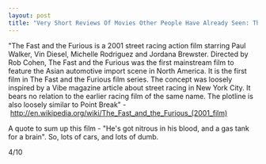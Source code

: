 ```yaml
---
layout: post
title: "Very Short Reviews Of Movies Other People Have Already Seen: The Fast and the Furious [2001]"
---
```


"The Fast and the Furious is a 2001 street racing action film starring Paul Walker, Vin Diesel, Michelle Rodriguez and Jordana Brewster. Directed by Rob Cohen, The Fast and the Furious was the first mainstream film to feature the Asian automotive import scene in North America. It is the first film in The Fast and the Furious film series. The concept was loosely inspired by a Vibe magazine article about street racing in New York City. It bears no relation to the earlier racing film of the same name. The plotline is also loosely similar to Point Break" - http://en.wikipedia.org/wiki/The_Fast_and_the_Furious_(2001_film)

A quote to sum up this film - "He's got nitrous in his blood, and a gas tank for a brain". So, lots of cars, and lots of dumb.

4/10
